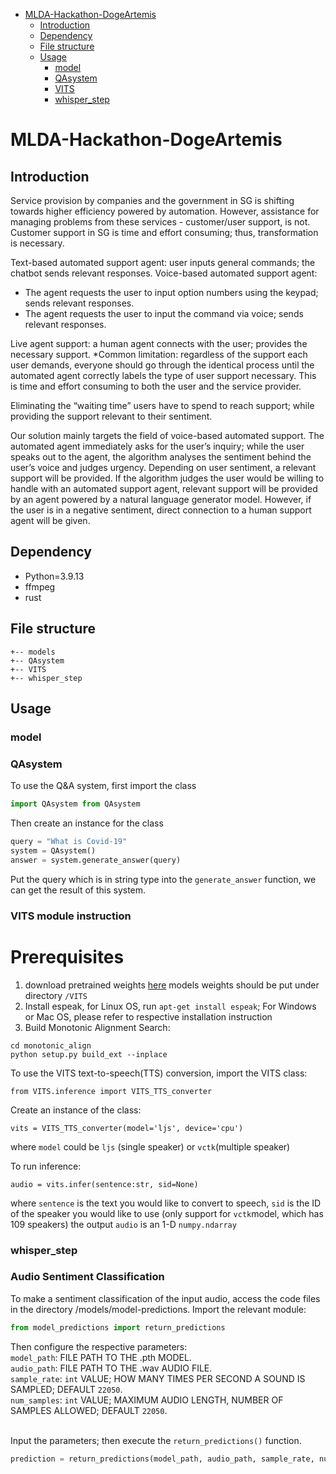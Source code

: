 - [MLDA-Hackathon-DogeArtemis](#mlda-hackathon-dogeartemis)
  - [Introduction](#introduction)
  - [Dependency](#dependency)
  - [File structure](#file-structure)
  - [Usage](#usage)
    - [model](#model)
    - [QAsystem](#qasystem)
    - [VITS](#vits)
    - [whisper_step](#whisper_step)

# MLDA-Hackathon-DogeArtemis

## Introduction
Service provision by companies and the government in SG is shifting towards higher efficiency powered by automation.
However, assistance for managing problems from these services - customer/user support, is not.
Customer support in SG is time and effort consuming; thus, transformation is necessary.

Text-based automated support agent: user inputs general commands; the chatbot sends relevant responses.
Voice-based automated support agent:
- The agent requests the user to input option numbers using the keypad; sends relevant responses.
- The agent requests the user to input the command via voice; sends relevant responses.

Live agent support: a human agent connects with the user; provides the necessary support.
*Common limitation: regardless of the support each user demands, everyone should go through the identical process until the automated agent correctly labels the type of user support necessary. This is time and effort consuming to both the user and the service provider.

Eliminating the “waiting time” users have to spend to reach support; while providing the support relevant to their sentiment.

Our solution mainly targets the field of voice-based automated support.
The automated agent immediately asks for the user’s inquiry; while the user speaks out to the agent, the algorithm analyses the sentiment behind the user’s voice and judges urgency.
Depending on user sentiment, a relevant support will be provided.
If the algorithm judges the user would be willing to handle with an automated support agent, relevant support will be provided by an agent powered by a natural language generator model.
However, if the user is in a negative sentiment, direct connection to a human support agent will be given.

## Dependency
- Python=3.9.13
- ffmpeg
- rust

## File structure

```
+-- models
+-- QAsystem
+-- VITS
+-- whisper_step
```

## Usage

### model
### QAsystem
To use the Q&A system, first import the class
```python
import QAsystem from QAsystem
```
Then create an instance for the class
```python
query = "What is Covid-19"
system = QAsystem()
answer = system.generate_answer(query)
```
Put the query which is in string type into the `generate_answer` function, we can get the result of this system.
### VITS module instruction
# Prerequisites
1. download pretrained weights [here](https://drive.google.com/drive/folders/1ksarh-cJf3F5eKJjLVWY0X1j1qsQqiS2)
models weights should be put under directory ```/VITS```
2. Install espeak, for Linux OS, run ```apt-get install espeak```;
For Windows or Mac OS, please refer to respective installation instruction
3. Build Monotonic Alignment Search:
```
cd monotonic_align
python setup.py build_ext --inplace
```

To use the VITS text-to-speech(TTS) conversion, import the VITS class:
```
from VITS.inference import VITS_TTS_converter
```
Create an instance of the class:
```
vits = VITS_TTS_converter(model='ljs', device='cpu')
```
where ```model``` could be ```ljs``` (single speaker) or ```vctk```(multiple speaker)

To run inference:
```
audio = vits.infer(sentence:str, sid=None)
```
where ```sentence``` is the text you would like to convert to speech, ```sid``` is the ID of the speaker you would like to use (only support for ```vctk```model, which has 109 speakers)
the output ```audio``` is an 1-D ```numpy.ndarray```

### whisper_step
### Audio Sentiment Classification
To make a sentiment classification of the input audio, access the code files in the directory /models/model-predictions.
Import the relevant module:
```python
from model_predictions import return_predictions
```
Then configure the respective parameters:
<br>```model_path```: FILE PATH TO THE .pth MODEL.
<br>```audio_path```: FILE PATH TO THE .wav AUDIO FILE.
<br>```sample_rate```: ```int``` VALUE; HOW MANY TIMES PER SECOND A SOUND IS SAMPLED; DEFAULT ```22050```.
<br>```num_samples```: ```int``` VALUE; MAXIMUM AUDIO LENGTH, NUMBER OF SAMPLES ALLOWED; DEFAULT ```22050```.

<br>Input the parameters; then execute the ```return_predictions()``` function.
```python
prediction = return_predictions(model_path, audio_path, sample_rate, num_samples)
```
